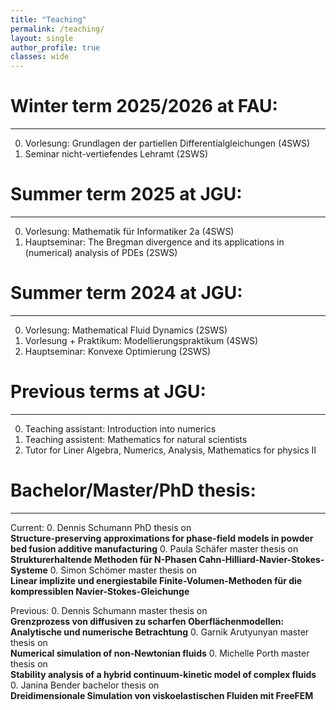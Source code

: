 ```yaml
---
title: "Teaching"
permalink: /teaching/
layout: single
author_profile: true
classes: wide
---
```


Winter term 2025/2026 at FAU:
==================
* * *
0. Vorlesung: Grundlagen der partiellen Differentialgleichungen (4SWS)
0. Seminar nicht-vertiefendes Lehramt (2SWS)

Summer term 2025 at JGU:
==================
* * *
0. Vorlesung: Mathematik für Informatiker 2a (4SWS)
0. Hauptseminar: The Bregman divergence and its applications in (numerical) analysis of PDEs (2SWS)

Summer term 2024 at JGU:
==================
* * *
0. Vorlesung: Mathematical Fluid Dynamics (2SWS)
0. Vorlesung + Praktikum: Modellierungspraktikum (4SWS)
0. Hauptseminar: Konvexe Optimierung (2SWS) 

Previous terms at JGU:
==================
* * *
0. Teaching assistant: Introduction into numerics
0. Teaching assistent: Mathematics for natural scientists
0. Tutor for Liner Algebra, Numerics, Analysis, Mathematics for physics II



Bachelor/Master/PhD thesis:
==================
* * *
Current:
0. Dennis Schumann PhD thesis on\
**Structure-preserving approximations for phase-field models in powder bed fusion additive manufacturing**
0. Paula Schäfer master thesis on\
**Strukturerhaltende Methoden für N-Phasen Cahn-Hilliard-Navier-Stokes-Systeme**
0. Simon Schömer master thesis on\
**Linear implizite und energiestabile Finite-Volumen-Methoden für die kompressiblen Navier-Stokes-Gleichunge**


Previous:
0. Dennis Schumann master thesis on\
**Grenzprozess von diffusiven zu scharfen Oberflächenmodellen: Analytische und numerische Betrachtung**
0. Garnik Arutyunyan master thesis on\
 **Numerical simulation of non-Newtonian fluids**
0. Michelle Porth master thesis on\
**Stability analysis of a hybrid continuum-kinetic model of complex fluids**
0. Janina Bender bachelor thesis on\
 **Dreidimensionale Simulation von viskoelastischen Fluiden mit FreeFEM**

